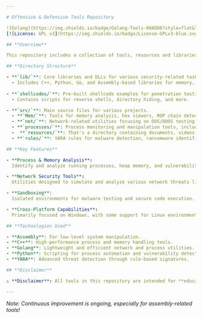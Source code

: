 ```yaml
---

# Offensive & Defensive Tools Repository

![Golang](https://img.shields.io/badge/Golang-Tools-00ADD8?style=flat&logo=go) [![CodeQL Advanced](https://github.com/riccio8/Offensive-defensive-tools/actions/workflows/codeql.yml/badge.svg?branch=main)](https://github.com/riccio8/Offensive-defensive-tools/actions/workflows/codeql.yml) ![Build Status](https://img.shields.io/badge/build-passing-brightgreen) ![Version](https://img.shields.io/badge/version-1.0.0-blue)
[![License: GPL v3](https://img.shields.io/badge/License-GPLv3-blue.svg)](https://www.gnu.org/licenses/gpl-3.0)

## **Overview**

This repository includes a collection of tools, resources and libraries designed for offensive and defensive security operations, covering areas such as process and memory analysis, network security, vulnerability detection, and exploit development. It provides a versatile set of resources for researchers, cybersecurity professionals, and developers.

## **Directory Structure**

- **`lib/`**: Core libraries and DLLs for various security-related tasks.  
  - Includes C++, Python, Go, and Assembly-based libraries for memory, network, and sandboxing functionalities.
  
- **`shellcodes/`**: Pre-built shellcode examples for penetration testing and exploit development.  
  - Contains scripts for reverse shells, directory hiding, and more.

- **`src/`**: Main source files for various projects.  
  - **`Mem/`**: Tools for memory analysis, hex viewers, ROP chain detection, and system calls management.  
  - **`net/`**: Network-related utilities focusing on DOS/DDOS testing and network resilience.  
  - **`processes/`**: Process monitoring and manipulation tools, including privilege escalation scripts and anti-debugging mechanisms.
  -  **`resources/`**: That's a directory containing documents, videos and some other resources than may help u understanding deeply some args, for both beginners and advanced
  - **`rules/`**: YARA rules for malware detection, ransomware identification, keylogging detection, and other threat signatures.

## **Key Features**

- **Process & Memory Analysis**:  
  Identify and analyze running processes, heap memory, and vulnerabilities in real-time.

- **Network Security Tools**:  
  Utilities designed to simulate and analyze various network threats like DOS and DDOS attacks.

- **Sandboxing**:  
  Isolated environments for malware testing and secure code execution.

- **Cross-Platform Capabilities**:  
  Primarily focused on Windows, with some support for Linux environments.

## **Technologies Used**

- **Assembly**: For low-level system manipulation.  
- **C++**: High-performance process and memory handling tools.  
- **Golang**: Lightweight and efficient network and process utilities.  
- **Python**: Scripting for process automation and vulnerability detection.  
- **YARA**: Advanced threat detection through rule-based signatures.

## **Disclaimer**

⚠️ **Disclaimer**: All tools in this repository are intended for **educational and legal security research purposes only**. Misuse of these tools for malicious purposes is strictly prohibited. The author takes no responsibility for any illegal use.

---
```


*Note: Continuous improvement is ongoing, especially for assembly-related tools!*
